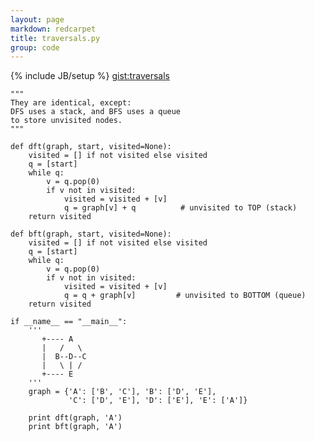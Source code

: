 ```yaml
---
layout: page
markdown: redcarpet
title: traversals.py
group: code
---
```

{% include JB/setup %}
[gist:traversals](https://gist.github.com/hillscottc/5872513c69398e003fd4)

    """
    They are identical, except:
    DFS uses a stack, and BFS uses a queue
    to store unvisited nodes.
    """

    def dft(graph, start, visited=None):
        visited = [] if not visited else visited
        q = [start]
        while q:
            v = q.pop(0)
            if v not in visited:
                visited = visited + [v]
                q = graph[v] + q          # unvisited to TOP (stack)
        return visited

    def bft(graph, start, visited=None):
        visited = [] if not visited else visited
        q = [start]
        while q:
            v = q.pop(0)
            if v not in visited:
                visited = visited + [v]
                q = q + graph[v]         # unvisited to BOTTOM (queue)
        return visited

    if __name__ == "__main__":
        '''
           +---- A
           |   /   \
           |  B--D--C
           |   \ | /
           +---- E
        '''
        graph = {'A': ['B', 'C'], 'B': ['D', 'E'],
                 'C': ['D', 'E'], 'D': ['E'], 'E': ['A']}

        print dft(graph, 'A')
        print bft(graph, 'A')

